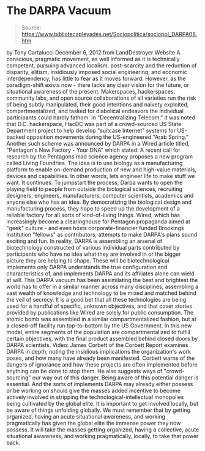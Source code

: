 # The DARPA Vacuum

> Source: https://www.bibliotecapleyades.net/Sociopolitica/sociopol_DARPA08.htm

by Tony Cartalucci
December 6, 2012
from
LandDestroyer Website
A conscious, pragmatic movement, as well
informed as it is technically competent, pursuing
advanced localism,
post-scarcity and the reduction of disparity, elitism, insidiously
imposed social engineering, and economic interdependency, has little to fear
as it moves forward.
However, as the paradigm-shift exists now -
there lacks any clear vision for the future, or situational awareness of the
present.
Makerspaces, hackerspaces, community labs, and open source collaborations of
all varieties run the risk of being subtly manipulated, their good
intentions and naivety exploited, compartmentalized, and tasked for
diabolical endeavors the individual participants could hardly fathom.
In "Decentralizing
Telecom," it was noted that D.C. hackerspace, HacDC was part of a
crowd-sourced US State Department project to help develop "suitcase
Internet" systems for US-backed opposition movements during the
US-engineered "Arab Spring."
Another such scheme was announced by DARPA in a Wired article titled, "Pentagon's
New Factory - Your DNA" which stated:
A recent call for research by the Pentagons
mad science agency proposes a new program called Living Foundries. The
idea is to use biology as a manufacturing platform to enable on-demand
production of new and high-value materials, devices and capabilities.
In other words, lets engineer life to make
stuff we want.
It continues:
To jumpstart the process, Darpa wants to
open the playing field to people from outside the biological sciences,
recruiting designers, engineers, manufacturers, computer scientists,
academics and anyone else who has an idea.
By democratizing the biological design and
manufacturing process, they hope to speed up the development of a
reliable factory for all sorts of kind-of-living things.
Wired, which has increasingly become a
clearinghouse for Pentagon propaganda aimed at "geek" culture - and even
hosts corporate-financier funded Brookings Institution "fellows" as
contributors, attempts to make DARPA's plans sound exciting and fun.
In reality, DARPA is assembling an arsenal of
biotechnology constructed of various individual parts contributed by
participants who have no idea what they are involved in or the bigger
picture they are helping to shape.
These will be biotechnological implements only
DARPA understands the true configuration and characteristics of, and
implements DARPA and its affiliates alone can wield at will.
This DARPA vacuum has been assimilating the best and brightest the world has
to offer in a similar manner across many disciplines, assembling a vast
wealth of knowledge and technology to be mixed and matched behind the veil
of secrecy.
It is a good bet that all these technologies are
being used for a handful of specific, unknown objectives, and that cover
stories provided by publications like Wired are solely for public
consumption. The atomic bomb was assembled in a similar compartmentalized
fashion, but at a closed-off facility run top-to-bottom by the US
Government.
In this new model, entire segments of the
population are compartmentalized to fulfill certain objectives, with the
final product assembled behind closed doors by DARPA scientists.
Video: James Corbett of
the Corbett Report examines DARPA in depth, noting
the insidious implications the organization's work
poses, and how many have already been manifested.
Corbett warns of the dangers of ignorance and how these
projects are often implemented before anything can be
done to stop them.
He also suggests ways of
"crowd-sourcing" our way out of this danger.
Being aware of this potential danger is essential.
And the sorts of implements DARPA may already
either possess or be working on should give the masses added incentive to
become actively involved in stripping the technological-intellectual
monopolies being cultivated by the global elite.
It is important to get involved locally, but be aware of things unfolding
globally. We must remember that by getting organized, having an acute
situational awareness, and working pragmatically has given the global elite
the immense power they now possess.
It will take the masses getting organized,
having a collective, acute situational awareness, and working pragmatically,
locally, to take that power back.
